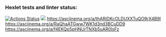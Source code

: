 ### Hexlet tests and linter status:
[![Actions Status](https://github.com/Shendy68/python-project-49/workflows/hexlet-check/badge.svg)](https://github.com/Shendy68/python-project-49/actions)
<a href="https://codeclimate.com/github/Shendy68/python-project-49/maintainability"><img src="https://api.codeclimate.com/v1/badges/6125de4b60e9cfa5bcf5/maintainability" /></a>
https://asciinema.org/a/thARiDKcOLDUXXTuQO9rX4B9l
https://asciinema.org/a/RaQhaATGww7WK1d3nd3BCuDD9
https://asciinema.org/a/f4EKQp5pHNUrTNXb5uAR0lsFz